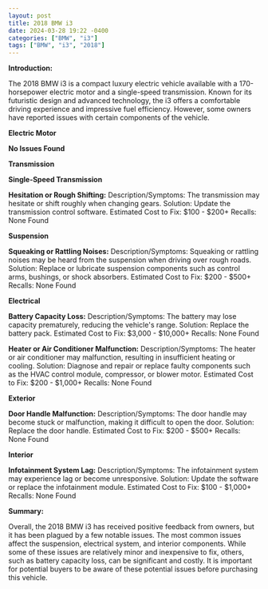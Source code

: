 ```yaml
---
layout: post
title: 2018 BMW i3
date: 2024-03-28 19:22 -0400
categories: ["BMW", "i3"]
tags: ["BMW", "i3", "2018"]
---
```

**Introduction:**

The 2018 BMW i3 is a compact luxury electric vehicle available with a 170-horsepower electric motor and a single-speed transmission. Known for its futuristic design and advanced technology, the i3 offers a comfortable driving experience and impressive fuel efficiency. However, some owners have reported issues with certain components of the vehicle.

**Electric Motor**

**No Issues Found**

**Transmission**

**Single-Speed Transmission**

**Hesitation or Rough Shifting:**
Description/Symptoms: The transmission may hesitate or shift roughly when changing gears.
Solution: Update the transmission control software.
Estimated Cost to Fix: $100 - $200+
Recalls: None Found

**Suspension**

**Squeaking or Rattling Noises:**
Description/Symptoms: Squeaking or rattling noises may be heard from the suspension when driving over rough roads.
Solution: Replace or lubricate suspension components such as control arms, bushings, or shock absorbers.
Estimated Cost to Fix: $200 - $500+
Recalls: None Found

**Electrical**

**Battery Capacity Loss:**
Description/Symptoms: The battery may lose capacity prematurely, reducing the vehicle's range.
Solution: Replace the battery pack.
Estimated Cost to Fix: $3,000 - $10,000+
Recalls: None Found

**Heater or Air Conditioner Malfunction:**
Description/Symptoms: The heater or air conditioner may malfunction, resulting in insufficient heating or cooling.
Solution: Diagnose and repair or replace faulty components such as the HVAC control module, compressor, or blower motor.
Estimated Cost to Fix: $200 - $1,000+
Recalls: None Found

**Exterior**

**Door Handle Malfunction:**
Description/Symptoms: The door handle may become stuck or malfunction, making it difficult to open the door.
Solution: Replace the door handle.
Estimated Cost to Fix: $200 - $500+
Recalls: None Found

**Interior**

**Infotainment System Lag:**
Description/Symptoms: The infotainment system may experience lag or become unresponsive.
Solution: Update the software or replace the infotainment module.
Estimated Cost to Fix: $100 - $1,000+
Recalls: None Found

**Summary:**

Overall, the 2018 BMW i3 has received positive feedback from owners, but it has been plagued by a few notable issues. The most common issues affect the suspension, electrical system, and interior components. While some of these issues are relatively minor and inexpensive to fix, others, such as battery capacity loss, can be significant and costly. It is important for potential buyers to be aware of these potential issues before purchasing this vehicle.

